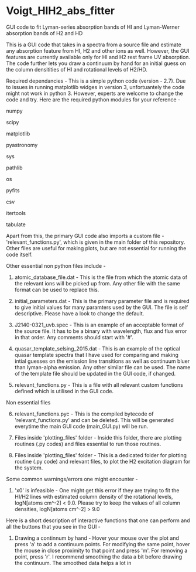# Voigt_HIH2_abs_fitter
GUI code to fit Lyman-series absorption bands of HI and Lyman-Werner absorption bands of H2 and HD

This is a GUI code that takes in a spectra from a source file and estimate any absorption feature from HI, H2 and other ions as well. However, the GUI features are currently available only for HI and H2 rest frame UV absorption. The code further lets you draw a continuum by hand for an initial guess on the column densitities of HI and rotational levels of H2/HD. 

Required dependancies - 
This is a simple python code (version - 2.7). Due to issues in running matplotlib widges in version 3, unfortuantely the code might not work in python 3. However, experts are welcome to change the code and try. Here are the required python modules for your reference - 


numpy

scipy

matplotlib

pyastronomy

sys

pathlib

os

pyfits

csv

itertools

tabulate

Apart from this, the primary GUI code also imports a custom file - 'relevant_functions.py', which is given in the main folder of this repository. Other files are useful for making plots, but are not essential for running the code itself.



Other essential non python files include - 

1. atomic_database_file.dat - This is the file from which the atomic data of the relevant ions will be picked up from. Any other file with the same format can be used to replace this.

2. initial_parameters.dat - This is the primary parameter file and is required to give initial values for many paramters used by the GUI. The file is self descriptive. Please have a look to change the default.

3. J2140-0321_uvb.spec - This is an example of an acceptable format of the source file. It has to be a binary with wavelength, flux and flux error in that order. Any comments should start with '#'.

4. quasar_template_selsing_2015.dat - This is an example of the optical quasar template spectra that I have used for comparing and making intial guesses on the emission line transitions as well as continuum bluer than lyman-alpha emission. Any other similar file can be used. The name of the template file should be updated in the GUI code, if changed.

5. relevant_functions.py - This is a file with all relevant custom functions defined which is utilised in the GUI code.



Non essential files

6. relevant_functions.pyc - This is the compiled bytecode of 'relevant_functions.py' and can be deleted. This will be generated everytime the main GUI code (main_GUI.py) will be run.

7. Files inside 'plotting_files' folder - Inside this folder, there are plotting routines (.py codes) and files essential to run those routines. 

8. Files inside 'plotting_files' folder - This is a dedicated folder for plotting routine (.py code) and relevant files, to plot the H2 excitation diagram for the system. 


Some common warnings/errors one might encounter - 

1. 'x0' is infeasible - One might get this error if they are trying to fit the HI/H2 lines with estimated column density of the rotational levels, logN[atoms cm^-2] < 9.0. Please try to keep the values of all column densities, logN[atoms cm^-2] > 9.0








Here is a short description of interactive functions that one can perform and all the buttons that you see in the GUI  -   

1. Drawing a continnum by hand - Hover your mouse over the plot and press 'a' to add a continuum points. For modifying the same point, hover the mouse in close proximity to that point and press 'm'. For removing a point, press 'r'. I recommend smoothing the data a bit before drawing the continuum. The smoothed data helps a lot in  



